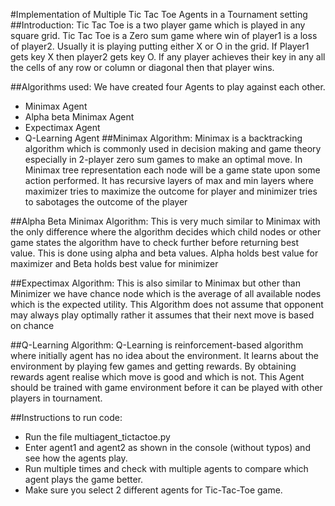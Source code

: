 #Implementation of Multiple Tic Tac Toe Agents in a Tournament setting
##Introduction:
Tic Tac Toe is a two player game which is played in any square grid. Tic Tac Toe is a Zero sum game where win of player1 is a loss of player2. Usually it is playing putting either X or O in the grid. If Player1 gets key X then player2 gets key O. If any player achieves their key in any all the cells of any row or column or diagonal then that player wins.
 
##Algorithms used:
We have created four Agents to play against each other.
* Minimax Agent
* Alpha beta Minimax Agent
* Expectimax Agent
* Q-Learning Agent
##Minimax Algorithm:
Minimax is a backtracking algorithm which is commonly used in decision making and game theory especially in 2-player zero sum games to make an optimal move. In Minimax tree representation each node will be a game state upon some action performed. It has recursive layers of max and min layers where maximizer tries to maximize the outcome for player and minimizer tries to sabotages the outcome of the player


##Alpha Beta Minimax Algorithm:
This is very much similar to Minimax with the only difference where the algorithm decides which child nodes or other game states the algorithm have to check further before returning best value. This is done using alpha and beta values. Alpha holds best value for maximizer and Beta holds best value for minimizer

##Expectimax Algorithm:
This is also similar to Minimax but other than Minimizer we have chance node which is the average of all available nodes which is the expected utility. This Algorithm does not assume that opponent may always play optimally rather it assumes that their next move is based on chance

##Q-Learning Algorithm:
Q-Learning is reinforcement-based algorithm where initially agent has no idea about the environment. It learns about the environment by playing few games and getting rewards. By obtaining rewards agent realise which move is good and which is not. This Agent should be trained with game environment before it can be played with other players in tournament.

##Instructions to run code:
* Run the file multiagent_tictactoe.py 
*	Enter agent1 and agent2 as shown in the console (without typos) and see how the agents play. 
*	Run multiple times and check with multiple agents to compare which agent plays the game better.
*	Make sure you select 2 different agents for Tic-Tac-Toe game.
